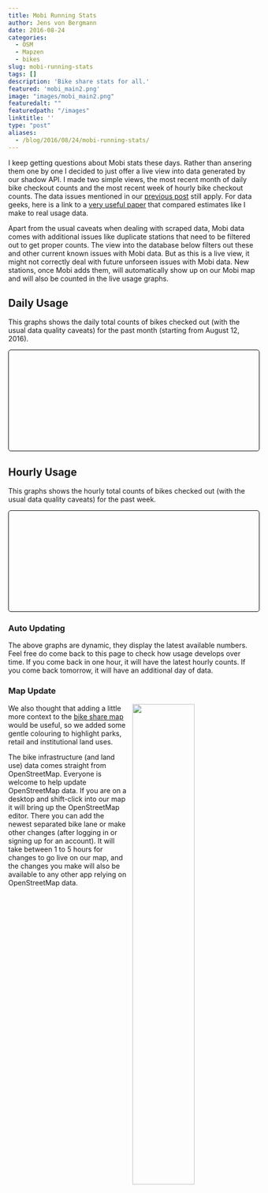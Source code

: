```yaml
---
title: Mobi Running Stats
author: Jens von Bergmann
date: 2016-08-24
categories:
  - OSM
  - Mapzen
  - bikes
slug: mobi-running-stats
tags: []
description: 'Bike share stats for all.'
featured: 'mobi_main2.png'
image: "images/mobi_main2.png"
featuredalt: ""
featuredpath: "/images"
linktitle: ''
type: "post"
aliases:
  - /blog/2016/08/24/mobi-running-stats/
---
```






I keep getting questions about Mobi stats these days. Rather than ansering them one by one I decided to just offer a live
view into data generated by our shadow API. I made two simple views, the most recent month of daily bike checkout counts
and the most recent week of hourly bike checkout counts. The data issues mentioned in our
[previous post](http://doodles.mountainmath.ca/blog/2016/08/16/mobi-a-first-look/) still apply. For data geeks, here is a link to a
[very useful paper](https://twitter.com/serialc/status/767096443165376512) that compared estimates like I make to real
usage data.

<!-- more -->
Apart from the usual caveats when dealing with scraped data, Mobi data comes with additional issues like duplicate stations
that need to be filtered out to get proper counts. The view into the database below filters out these and other current
known issues with Mobi data. But as this is a live view, it might not correctly deal with future unforseen issues with
Mobi data. New stations, once Mobi adds them, will automatically show up on our Mobi map and will also be counted in the
live usage graphs.

## Daily Usage
This graphs shows the daily total counts of bikes checked out (with the usual data quality caveats) for the past month
(starting from August 12, 2016).
<div style="margin:5px  0 20px 0;padding:2px;border: 1px solid black;border-radius:5px;width:100%;">
  <div id="graph_daily" style="height:200px;" data-url="https://mountainmath.ca/bike_providers/1/daily.json"></div>
</div>

## Hourly Usage
This graphs shows the hourly total counts of bikes checked out (with the usual data quality caveats) for the past week.
<div style="margin:5px  0 20px 0;padding:2px;border: 1px solid black;border-radius:5px;width:100%;">
  <div id="graph_hourly" style="height:200px;" data-url="https://mountainmath.ca/bike_providers/1/hourly.json"></div>
</div>

### Auto Updating
The above graphs are dynamic, they display the latest available numbers. Feel free do come back to this page to check
how usage develops over time. If you come back in one hour, it will have the latest hourly counts. If you come back
tomorrow, it will have an additional day of data. 

### Map Update
<a href="http://mountainmath.ca/mobi#14.287582005629245/49.2742/-123.1277" target="_blank"><img  src="images/mobi_main2.png"  style="width:50%;float:right;margin-left:10px;"></a>
We also thought that adding a little more context to the [bike share map](http://mountainmath.ca/mobi) would be useful,
so we added some gentle colouring to highlight parks, retail and institutional land uses.

The bike infrastructure
(and land use) data comes straight from OpenStreetMap. Everyone is
welcome to help update OpenStreetMap data. If you are on a desktop and shift-click into our map it will bring up the
OpenStreetMap editor. There you can add the newest separated bike lane or make other changes (after logging in or signing
up for an account). It will take between 1 to 5 hours for changes to go live on our map, and the changes you make will
also be available to any other app relying on OpenStreetMap data.

<style>
.axis {
  font: 10px sans-serif;
}

.axis path,
.axis line {
  fill: none;
  stroke: #000;
  shape-rendering: crispEdges;
}

.x.axis path {
  display: none;
}

.bar {
  fill: steelblue;
}

.bar:hover {
  fill: brown;
}

.color-bar:hover {
  fill: grey;
}
</style>

<script src="//d3js.org/d3.v3.min.js" charset="utf-8"></script>
<script src="/lib/jquery.min.js" charset="utf-8"></script>
<script>

function graphBikeStation(selector,station_id){
  var outerHeight=$(selector).height(),
      outerWidth=$($(selector)[0].parentNode).width();
  var margin = {top: 20, right: 20, bottom: 30, left: 50},
      width = outerWidth - margin.left - margin.right,
      height = outerHeight - margin.top - margin.bottom;

  var formatDate = d3.time.format("%X");
  var x = d3.time.scale()
      .range([0, width]);

  var y = d3.scale.linear()
      .range([height, 0]);

  var xAxis = d3.svg.axis().scale(x).orient('bottom');

  var yAxis = d3.svg.axis().scale(y).orient('left').ticks(5);

  var line = d3.svg.line()
      .x(function(d) { return x(d.created_at); })
      .y(function(d) { return y(d.available_bikes); })
      .interpolate('step-after');
  var bikeArea = d3.svg.area()
      .x(function(d, i) { return x(d.created_at); })
      .y0(function(d) { return y(d.available_bikes); })
      .y1(function(d) { return height; })
      .interpolate('step-after');
  var dockArea = d3.svg.area()
      .x(function(d, i) { return x(d.created_at); })
      .y0(function(d) { return 0; })
      .y1(function(d) { return y(d.available_bikes); })
      .interpolate('step-after');


  var svg = d3.select(selector).append("svg")
      .attr("width", width + margin.left + margin.right)
      .attr("height", height + margin.top + margin.bottom)
      .append("g")
      .attr("transform", "translate(" + margin.left + "," + margin.top + ")");
  d3.json('http://mountainmath.ca/bike_providers/1/bike_stations/' + station_id + '.json?days=7',function(error,data){
  if (error) throw error;
  data=data[0].stations[0].statuses;
  data.forEach(function(d){type(d)});
  var last=data[data.length-1];
  var lastTime=new Date(d3.time.format.iso.parse(last.updated_at).getTime() + 5*60000);
  data.push({id:last.id,available_bikes:last.available_bikes,free_docks:last.free_docks,created_at:lastTime,updated_at:lastTime});

  x.domain(d3.extent(data, function(d) { return d.created_at; }));
  y.domain([0,data[0].available_bikes+data[0].free_docks]);

  svg.append("g")
      .attr("class", "x axis")
      .attr("transform", "translate(0," + height + ")")
      .call(xAxis);

  svg.append("g")
      .attr("class", "y axis")
      .call(yAxis);
//      .append("text")
//      .attr("transform", "rotate(-90)")
//      .attr("y", 6)
//      .attr("dy", ".71em")
//      .style("text-anchor", "end")
//      .text("Available Bikes");

  svg.append("path")
      .datum(data)
      .attr("class", "area bike")
      .style("fill",'rgba(33, 139, 51, 0.7)')
      .attr("d", bikeArea);
  svg.append("path")
      .datum(data)
      .attr("class", "area dock")
      .style("fill",'rgba(212, 10, 44, 0.7')
      .attr("d", dockArea);


  function type(d) {
    d.created_at = d3.time.format.iso.parse(d.created_at);
    d.available_bikes = +d.available_bikes;
    return d;
  }
  });
}



function bar_graph(div,shiftAxis,domainFormatter,rangeFormatter,domainLabelFormatter,rangeLabelFormatter){
    if (!domainFormatter) domainFormatter=d3.format("d");
    if (!rangeLabelFormatter) rangeLabelFormatter=rangeFormatter;
    if (!rangeFormatter)
     rangeFormatter = function (y) {
        return y;
     };
     if (!domainLabelFormatter) domainLabelFormatter=domainFormatter;

var margin = {top: 20, right: 20, bottom: 40, left: 70},
    width = parseInt(div.style("width")) - margin.left - margin.right,
    height = parseInt(div.style("height")) - margin.top - margin.bottom;

var x = d3.scale.ordinal()
    .rangeRoundBands([0, width], .1);

var y = d3.scale.linear()
    .range([height, 0]);


var xAxis = d3.svg.axis()
    .scale(x)
    .tickFormat(domainFormatter)
    .orient("bottom");


var yAxis = d3.svg.axis()
    .scale(y)
    .orient("left")
    .tickFormat(rangeFormatter)
    .ticks(5, rangeFormatter);

var svg = div.append("svg")
    .attr("width", width + margin.left + margin.right)
    .attr("height", height + margin.top + margin.bottom)
  .append("g")
    .attr("transform", "translate(" + margin.left + "," + margin.top + ")");

var data_url=div[0][0].dataset.url;

d3.json(data_url, function(error, json) {
  if (error) throw error;
  var graphData=json[0];
  var data=graphData.data;
  
  //data.forEach(function(d,i){d.date= d3.time.format.iso.parse(d.date)});
  
  var container=d3.select(div.node().parentNode);
  container.selectAll('.legend.no-margin').remove();
  var legend=container.append('div').attr('class',"legend no-margin");
  legend.append('p').html('<i style="background:'+graphData.color + '"></i>' + graphData.label +  '<span style="float:right;margin-right:10px;" id="' + graphData.class+'_value"></span>');
  
  x.domain(data.map(function(d) {return d.date }));
  y.domain([0, d3.max(data, function(d) { return d.count; })]);
  
  var domainTickValues=[];
  var skip=Math.round(60/x.rangeBand());
  if (skip<=0) skip=1;
  for (var i=0;i<x.domain().length;i++) {
    if (i % skip==0) domainTickValues.push(x.domain()[i]);
  }
  //if (x.domain().length % 5 !=0) domainTickValues.push(x.domain()[x.domain().length-1]);
  xAxis.tickValues(domainTickValues);

  var xShift=shiftAxis ?  -x.rangeBand()/2.0 * 1.1 : 0;
  
  svg.append("g")
      .attr("class", "x axis")
      .attr("transform", "translate(" + xShift + "," + height + ")")
      .call(xAxis);

  svg.append("g")
      .attr("class", "y axis")
      .call(yAxis);
//    .append("text")
//      .attr("transform", "rotate(-90)")
//      .attr("y", 6)
//      .attr("dy", ".71em")
//      .style("text-anchor", "end")
//      .text("Probability");

  svg.selectAll(".bar")
      .data(data)
    .enter().append("rect")
      .attr("class", graphData.class + " bar")
      .style("fill", graphData.color)
      .attr("x", function(d) { return x(d.date); })
      .attr("width", x.rangeBand())
      .attr("y", function(d) { return y(d.count); })
      .attr("height", function(d) { return height - y(d.count); })
      .on('mouseover',function(d){
         d3.select('#'+this.classList[0]+'_value').text(domainLabelFormatter(d.date) + ': ' + rangeLabelFormatter(d.count)) 
      }).on('click',function(d){
       d3.select('#'+this.classList[0]+'_value').text(domainLabelFormatter(d.date) + ': ' + rangeLabelFormatter(d.count)) 
      }).on('touch',function(d){
         d3.select('#'+this.classList[0]+'_value').text(domainLabelFormatter(d.date) + ': ' + rangeLabelFormatter(d.count)) 
      }).on('mouseout',function(){d3.select('#'+this.classList[0]+'_value').text('')});

      
});

}



var numberFormatter=d3.format(",");
var dateFormatter=function(d){return d};//d3.time.format("%a %I%p");//d3.time.format("%a %H:%M"); //d3.format(",");
setTimeout(function(){
  bar_graph(d3.select("#graph_daily"),false,dateFormatter,numberFormatter);
  bar_graph(d3.select("#graph_hourly"),false,dateFormatter,numberFormatter);
},500)

//graphBikeStation('#station_graph_os',1);
</script>

